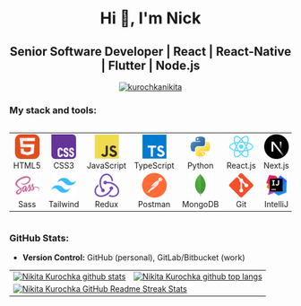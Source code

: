 <h1 align="center">Hi 👋, I'm Nick</h1>
<h2 align="center">Senior Software Developer | React | React-Native | Flutter | Node.js</h2>

<div>
    <p align="center">
        <a href="https://github-profile-trophy.vercel.app/?username=kurochkanikita" style="display: flex; justify-content: center;" align="center" >
            <img style="display: block; margin-left: auto; margin-right: auto"
                src="https://github-profile-trophy.vercel.app/?username=kurochkanikita&theme=flat&row=1"
                alt="kurochkanikita"
            />  
        </a>
    </p>
</div>

### My stack and tools:

<div style="display: flex; align-items: center; justify-content: center;">
<table align="center">
  <tr>
    <td align="center"  width="88">
        <img src="./images/01-html5.svg" alt="HTML5" width="44" height="44"/>
        <br>HTML5
    </td>
    <td align="center" width="88">
        <img src="./images/02-css3.svg" alt="CSS3" width="44" height="44"/>
        <br>CSS3
    </td>
    <td align="center" width="88">
        <img src="./images/03-javascript.svg" alt="JS" width="44" height="44"/>
        <br>JavaScript
    </td>
    <td align="center" width="88">
        <img src="./images/04-typescript.svg" alt="TS" width="44" height="44"/>
        <br>TypeScript
    </td>
    <td align="center" width="88">
        <img src="./images/05-python.svg" alt="Python" width="44" height="44"/>
        <br>Python
    </td>
    <td align="center" width="88">
        <img src="./images/06-react.svg" alt="React" width="44" height="44"/>
        <br>React.js
    </td>
    <td align="center" width="88">
        <img src="./images/07-nextjs.svg" alt="Next.js" width="44" height="44"/>
        <br>Next.js
    </td>
    <td align="center" width="88">
        <img src="./images/08-nodejs.svg" alt="Node.js" width="44" height="44"/>
        <br>Node.js
    </td>
  </tr>
  <tr>
    <td align="center" width="88">
        <img src="./images/10-sass.svg" alt="Sass" width="44" height="44"/>
        <br>Sass
    </td>
    <td align="center"  width="88">
        <img src="./images/12-tailwind.svg" alt="Tailwind" width="44" height="44"/>
        <br>Tailwind
    </td>
    <td align="center" width="88">
        <img src="./images/13-redux.svg" alt="Redux" width="44" height="44"/>
        <br>Redux
    </td>
      <td align="center" width="88">
        <img src="./images/14-postman.svg" alt="Postman" width="44" height="44"/>
        <br>Postman
    </td>
    <td align="center" width="88">
        <img src="./images/15-mongodb.svg" alt="MongoDB" width="44" height="44"/>
        <br>MongoDB
    </td>
    <td align="center" width="88">
        <img src="./images/16-git.svg" alt="Git" width="44" height="44"/>
        <br>Git
    </td>
    <td align="center" width="88">
        <img src="./images/17-intell.svg" alt="Visual Studio Code" width="44" height="44"/>
        <br>IntelliJ
    </td>
    <td align="center" width="88">
        <img src="./images/18-figma.svg" alt="Figma" width="44" height="44"/>
        <br>Figma
    </td>
  </tr>
</table>
</div>

### GitHub Stats:
- **Version Control:** GitHub (personal), GitLab/Bitbucket (work)


<table style="border-collapse: collapse; border: none;">
  <tr style="border: none;">
      <td style="border: none;">
        <a href="https://github-readme-stats.vercel.app/api?username=KurochkaNikita">
            <img
                src="https://github-readme-stats.vercel.app/api?username=KurochkaNikita&show_icons=true&rank_icon=percentile&include_all_commits=true&theme=buefy&hide_border=true&hide=contribs&show=reviews" 
                alt="Nikita Kurochka github stats" 
            />
        </a>
      </td>
      <td style="border: none;">
        <a href="https://github-readme-stats.vercel.app/api/top-langs/?username=KurochkaNikit">
            <img
                src="https://github-readme-stats.vercel.app/api/top-langs/?username=KurochkaNikita&layout=compact&theme=buefy&langs_count=8&hide_border=true" 
                alt="Nikita Kurochka github top langs" 
            />
        </a>
      </td>
  </tr>
  <tr style="border: none; background: transparent;">
      <td colspan="2" style="border: none;">
        <a href="http://github-readme-streak-stats.herokuapp.com?user=KurochkaNikita"> 
            <img 
                src="http://github-readme-streak-stats.herokuapp.com?user=KurochkaNikita&hide_border=true&currStreakLabel=000000&date_format=j%20M%5B%20Y%5D" 
                alt="Nikita Kurochka GitHub Readme Streak Stats" 
            /> 
        </a>
      </td>
  </tr>
</table>
